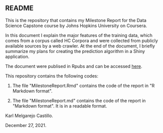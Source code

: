 ## README

This is the repository that contains my Milestone Report for the Data Science Capstone course by Johns Hopkins University on Coursera. 

In this document I explain the major features of the training data, which comes from a corpus called HC Corpora and were collected from publicly available sources by a web crawler. At the end of the document, I briefly summarize my plans for creating the prediction algorithm in a Shiny application.

The document were publised in Rpubs and can be accessed [here](https://rpubs.com/Karl83/851306).

This repository contains the following codes:

1. The file "MilestoneReport.Rmd" contains the code of the report in "R Markdown format".

2. The file "MilestoneReport.md" contains the code of the report in "Markdown format". It is in a readable format.

Karl Melgarejo Castillo.

December 27, 2021.
